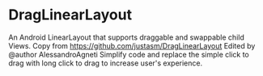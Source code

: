 # DragLinearLayout
An Android LinearLayout that supports draggable and swappable child Views.
Copy from https://github.com/justasm/DragLinearLayout
Edited by @author AlessandroAgneti
Simplify code and replace the simple click to drag with long click to drag to increase user's experience.
